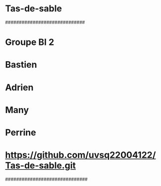 # Tas-de-sable
#############################
# Groupe BI 2
# Bastien
# Adrien
# Many
# Perrine
# https://github.com/uvsq22004122/Tas-de-sable.git
##############################